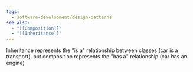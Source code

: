 ```yaml
---
tags:
  - software-development/design-patterns
see also:
  - "[[Composition]]"
  - "[[Inheritance]]"
---
```

Inheritance represents the "is a" relationship between classes (car is a transport), but composition represents the "has a" relationship (car has an engine)